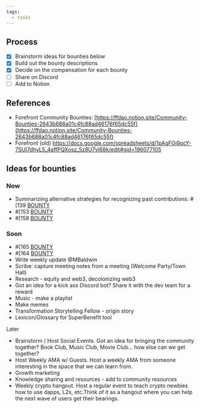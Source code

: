 ```yaml
---
tags:
  - tasks
---
```

## Process
- [x] Brainstorm ideas for bounties below 
- [x] Build out the bounty descriptions
- [x] Decide on the compensation for each bounty
- [ ] Share on Discord
- [ ] Add to Notion

## References
- Forefront Community Bounties: [https://ffdao.notion.site/Community-Bounties-2643b688a01c4fc88ad46176f65dc55f](https://ffdao.notion.site/Community-Bounties-2643b688a01c4fc88ad46176f65dc55f)
- Forefront (old) https://docs.google.com/spreadsheets/d/1pAgFGj9qcY-7SUI7dhyL5_4affPQXosz_5z8U7vl68k/edit#gid=196077105

## Ideas for bounties
### Now
- Summarizing alternative strategies for recognizing past contributions: #[139 [BOUNTY](139%20[BOUNTY) 
- #[153 [BOUNTY](153%20[BOUNTY) 
- #[158 [BOUNTY](158%20[BOUNTY) 

### Soon
- #[165 [BOUNTY](165%20[BOUNTY) 
- #[164 [BOUNTY](164%20[BOUNTY) 
- Write weekly update @MBaldwin 
- Scribe: capture meeting notes from a meeting (Welcome Party/Town Hall)
- Research - equity and web3, decolonizing web3
- Got an idea for a kick ass Discord bot? Share it with the dev team for a reward
- Music - make a playlist
- Make memes
- Transformation Storytelling Fellow - origin story
- Lexicon/Glossary for SuperBenefit tool


Later
- Brainstorm / Host Social Events. Got an idea for bringing the community together? Book Club, Music Club, Movie Club... how else can we get together?
- Host Weekly AMA w/ Guests. Host a weekly AMA from someone interesting in the space that we can learn from.
- Growth marketing
- Knowledge sharing and resources - add to community resources
- Weekly crypto hangout. Host a regular event to teach crypto newbies how to use dapps, L2s, etc.Think of it as a hangout where you can help the next wave of users get their bearings.
